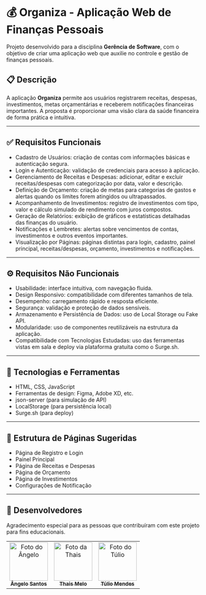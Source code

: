 # 💰 Organiza - Aplicação Web de Finanças Pessoais

Projeto desenvolvido para a disciplina **Gerência de Software**, com o objetivo de criar uma aplicação web que auxilie no controle e gestão de finanças pessoais.

## 📋 Descrição

A aplicação **Organiza** permite aos usuários registrarem receitas, despesas, investimentos, metas orçamentárias e receberem notificações financeiras importantes. A proposta é proporcionar uma visão clara da saúde financeira de forma prática e intuitiva.

---

## ✅ Requisitos Funcionais

- Cadastro de Usuários: criação de contas com informações básicas e autenticação segura.
- Login e Autenticação: validação de credenciais para acesso à aplicação.
- Gerenciamento de Receitas e Despesas: adicionar, editar e excluir receitas/despesas com categorização por data, valor e descrição.
- Definição de Orçamento: criação de metas para categorias de gastos e alertas quando os limites forem atingidos ou ultrapassados.
- Acompanhamento de Investimentos: registro de investimentos com tipo, valor e cálculo simulado de rendimento com juros compostos.
- Geração de Relatórios: exibição de gráficos e estatísticas detalhadas das finanças do usuário.
- Notificações e Lembretes: alertas sobre vencimentos de contas, investimentos e outros eventos importantes.
- Visualização por Páginas: páginas distintas para login, cadastro, painel principal, receitas/despesas, orçamento, investimentos e notificações.

---

## ⚙️ Requisitos Não Funcionais

- Usabilidade: interface intuitiva, com navegação fluida.
- Design Responsivo: compatibilidade com diferentes tamanhos de tela.
- Desempenho: carregamento rápido e resposta eficiente.
- Segurança: validação e proteção de dados sensíveis.
- Armazenamento e Persistência de Dados: uso de Local Storage ou Fake API.
- Modularidade: uso de componentes reutilizáveis na estrutura da aplicação.
- Compatibilidade com Tecnologias Estudadas: uso das ferramentas vistas em sala e deploy via plataforma gratuita como o Surge.sh.

---

## 🚀 Tecnologias e Ferramentas

- HTML, CSS, JavaScript
- Ferramentas de design: Figma, Adobe XD, etc.
- json-server (para simulação de API)
- LocalStorage (para persistência local)
- Surge.sh (para deploy)

---

## 📁 Estrutura de Páginas Sugeridas

- Página de Registro e Login
- Painel Principal
- Página de Receitas e Despesas
- Página de Orçamento
- Página de Investimentos
- Configurações de Notificação

---

<h2 id="colab">🤝 Desenvolvedores</h2>
 
Agradecimento especial para as pessoas que contribuíram com este projeto para fins educacionais.
 
<!-- Fotos autores -->
<table>
 <tr>
  <td align="center">
     <a href="https://github.com/AngeloRafaelbr">
       <img src="https://avatars.githubusercontent.com/u/147670666?v=4" width="100px;" alt="Foto do Ângelo"/><br>
       <sub>
        <b>Ângelo Santos</b>
       </sub>
     </a>
   </td>
     
  <td align="center">
     <a href="https://github.com/THAISHRM">
       <img src="https://avatars.githubusercontent.com/u/144055463?v=4" width="100px;" alt="Foto da Thais"/><br>
       <sub>
        <b>Thais Melo</b>
       </sub>
     </a>
  </td>
  
  <td align="center">
     <a href="https://github.com/TulioMendesDev">
       <img src="https://avatars.githubusercontent.com/u/167912036?v=4" width="100px;" alt="Foto do Túlio"/><br>
       <sub>
        <b>Túlio Mendes</b>
       </sub>
     </a>
  </td>
  
 </tr>
</table>
